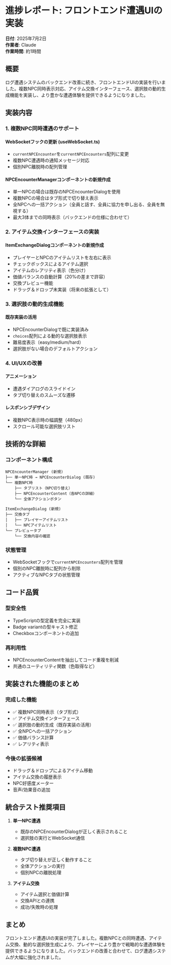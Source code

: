 # 進捗レポート: フロントエンド遭遇UIの実装

**日付**: 2025年7月2日  
**作業者**: Claude  
**作業時間**: 約1時間

## 概要

ログ遭遇システムのバックエンド改善に続き、フロントエンドUIの実装を行いました。複数NPC同時表示対応、アイテム交換インターフェース、選択肢の動的生成機能を実装し、より豊かな遭遇体験を提供できるようになりました。

## 実装内容

### 1. 複数NPC同時遭遇のサポート

#### WebSocketフックの更新 (useWebSocket.ts)
- `currentNPCEncounter`を`currentNPCEncounters`配列に変更
- 複数NPC遭遇時の通知メッセージ対応
- 個別NPC離脱時の配列管理

#### NPCEncounterManagerコンポーネントの新規作成
- 単一NPCの場合は既存のNPCEncounterDialogを使用
- 複数NPCの場合はタブ形式で切り替え表示
- 全NPCへの一括アクション（全員と話す、全員に協力を申し出る、全員を無視する）
- 最大3体までの同時表示（バックエンドの仕様に合わせて）

### 2. アイテム交換インターフェースの実装

#### ItemExchangeDialogコンポーネントの新規作成
- プレイヤーとNPCのアイテムリストを左右に表示
- チェックボックスによるアイテム選択
- アイテムのレアリティ表示（色分け）
- 価値バランスの自動計算（20%の差まで許容）
- 交換プレビュー機能
- ドラッグ＆ドロップ未実装（将来の拡張として）

### 3. 選択肢の動的生成機能

#### 既存実装の活用
- NPCEncounterDialogで既に実装済み
- `choices`配列による動的な選択肢表示
- 難易度表示（easy/medium/hard）
- 選択肢がない場合のデフォルトアクション

### 4. UI/UXの改善

#### アニメーション
- 遭遇ダイアログのスライドイン
- タブ切り替えのスムーズな遷移

#### レスポンシブデザイン
- 複数NPC表示時の幅調整（480px）
- スクロール可能な選択肢リスト

## 技術的な詳細

### コンポーネント構成

```
NPCEncounterManager (新規)
├── 単一NPC時 → NPCEncounterDialog (既存)
└── 複数NPC時
    ├── タブリスト（NPC切り替え）
    ├── NPCEncounterContent（各NPCの詳細）
    └── 全体アクションボタン

ItemExchangeDialog (新規)
├── 交換タブ
│   ├── プレイヤーアイテムリスト
│   └── NPCアイテムリスト
└── プレビュータブ
    └── 交換内容の確認
```

### 状態管理

- WebSocketフックで`currentNPCEncounters`配列を管理
- 個別のNPC離脱時に配列から削除
- アクティブなNPCタブの状態管理

## コード品質

### 型安全性
- TypeScriptの型定義を完全に実装
- Badge variantの型キャスト修正
- Checkboxコンポーネントの追加

### 再利用性
- NPCEncounterContentを抽出してコード重複を削減
- 共通のユーティリティ関数（色取得など）

## 実装された機能のまとめ

### 完成した機能
- ✅ 複数NPC同時表示（タブ形式）
- ✅ アイテム交換インターフェース
- ✅ 選択肢の動的生成（既存実装の活用）
- ✅ 全NPCへの一括アクション
- ✅ 価値バランス計算
- ✅ レアリティ表示

### 今後の拡張候補
- ドラッグ＆ドロップによるアイテム移動
- アイテム交換の履歴表示
- NPC好感度メーター
- 音声/効果音の追加

## 統合テスト推奨項目

1. **単一NPC遭遇**
   - 既存のNPCEncounterDialogが正しく表示されること
   - 選択肢の実行とWebSocket通信

2. **複数NPC遭遇**
   - タブ切り替えが正しく動作すること
   - 全体アクションの実行
   - 個別NPCの離脱処理

3. **アイテム交換**
   - アイテム選択と価値計算
   - 交換APIとの連携
   - 成功/失敗時の処理

## まとめ

フロントエンド遭遇UIの実装が完了しました。複数NPCとの同時遭遇、アイテム交換、動的な選択肢生成により、プレイヤーにより豊かで戦略的な遭遇体験を提供できるようになりました。バックエンドの改善と合わせて、ログ遭遇システムが大幅に強化されました。